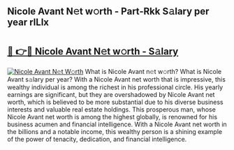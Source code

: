 ## Nicole Avant N𝚎t w𝚘rth - Part-Rkk S𝚊lary per year rlLlx

# <h2><a href="http://gc1cols.nevu.top/?p=Nicole+Avant">🔗 👉🔴 Nicole Avant N𝚎t w𝚘rth - S𝚊lary</a></h2>

[![Nicole Avant N𝚎t W𝚘rth](https://i.imgur.com/Oavwk0R.jpeg)](http://gc1cols.nevu.top/?p=Nicole+Avant)
What is Nicole Avant n𝚎t w𝚘rth? What is Nicole Avant s𝚊lary per year?
With a Nicole Avant net worth that is impressive, this wealthy individual is among the richest in his professional circle. His yearly earnings are significant, but they are overshadowed by Nicole Avant net worth, which is believed to be more substantial due to his diverse business interests and valuable real estate holdings. This prosperous man, whose Nicole Avant net worth is among the highest globally, is renowned for his business acumen and financial intelligence. With a Nicole Avant net worth in the billions and a notable income, this wealthy person is a shining example of the power of tenacity, dedication, and financial intelligence.
